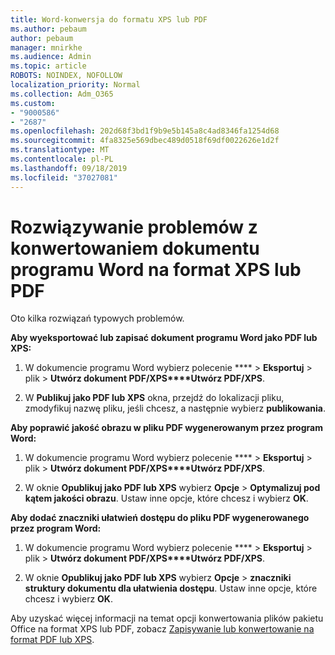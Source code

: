 ```yaml
---
title: Word-konwersja do formatu XPS lub PDF
ms.author: pebaum
author: pebaum
manager: mnirkhe
ms.audience: Admin
ms.topic: article
ROBOTS: NOINDEX, NOFOLLOW
localization_priority: Normal
ms.collection: Adm_O365
ms.custom:
- "9000586"
- "2687"
ms.openlocfilehash: 202d68f3bd1f9b9e5b145a8c4ad8346fa1254d68
ms.sourcegitcommit: 4fa8325e569dbec489d0518f69df0022626e1d2f
ms.translationtype: MT
ms.contentlocale: pl-PL
ms.lasthandoff: 09/18/2019
ms.locfileid: "37027081"
---
```

# <a name="resolve-issues-converting-a-word-document-to-xps-or-pdf"></a>Rozwiązywanie problemów z konwertowaniem dokumentu programu Word na format XPS lub PDF

Oto kilka rozwiązań typowych problemów. 

**Aby wyeksportować lub zapisać dokument programu Word jako PDF lub XPS:**

1. W dokumencie programu Word wybierz polecenie **** > **Eksportuj** > plik > **Utwórz dokument PDF/XPS****Utwórz PDF/XPS**.

2. W **Publikuj jako PDF lub XPS** okna, przejdź do lokalizacji pliku, zmodyfikuj nazwę pliku, jeśli chcesz, a następnie wybierz **publikowania**.

**Aby poprawić jakość obrazu w pliku PDF wygenerowanym przez program Word:**

1. W dokumencie programu Word wybierz polecenie **** > **Eksportuj** > plik > **Utwórz dokument PDF/XPS****Utwórz PDF/XPS**.

2. W oknie **Opublikuj jako PDF lub XPS** wybierz **Opcje** > **Optymalizuj pod kątem jakości obrazu**. Ustaw inne opcje, które chcesz i wybierz **OK**. 

**Aby dodać znaczniki ułatwień dostępu do pliku PDF wygenerowanego przez program Word:**
 
1. W dokumencie programu Word wybierz polecenie **** > **Eksportuj** > plik > **Utwórz dokument PDF/XPS****Utwórz PDF/XPS**.

2. W oknie **Opublikuj jako PDF lub XPS** wybierz **Opcje** > **znaczniki struktury dokumentu dla ułatwienia dostępu**. Ustaw inne opcje, które chcesz i wybierz **OK**.

Aby uzyskać więcej informacji na temat opcji konwertowania plików pakietu Office na format XPS lub PDF, zobacz [Zapisywanie lub konwertowanie na format PDF lub XPS](https://support.office.com/article/d85416c5-7d77-4fd6-a216-6f4bf7c7c110).